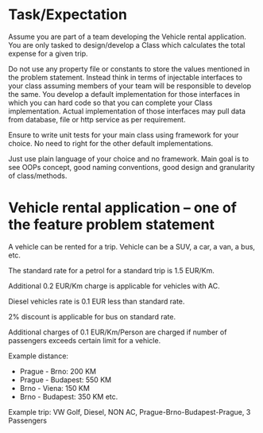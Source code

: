 # Task/Expectation

Assume you are part of a team developing the Vehicle rental application. You are only tasked to
design/develop a Class which calculates the total expense for a given trip.

Do not use any property file or constants to store the values mentioned in the problem statement.
Instead think in terms of injectable interfaces to your class assuming members of your team will be
responsible to develop the same. You develop a default implementation for those interfaces in which
you can hard code so that you can complete your Class implementation. Actual implementation of those
interfaces may pull data from database, file or http service as per requirement.

Ensure to write unit tests for your main class using framework for your choice. No need to right for the
other default implementations.

Just use plain language of your choice and no framework. Main goal is to see OOPs concept, good
naming conventions, good design and granularity of class/methods.

# Vehicle rental application – one of the feature problem statement

A vehicle can be rented for a trip. Vehicle can be a SUV, a car, a van, a bus, etc.

The standard rate for a petrol for a standard trip is 1.5 EUR/Km.

Additional 0.2 EUR/Km charge is applicable for vehicles with AC.

Diesel vehicles rate is  0.1 EUR less than standard rate.

2% discount is applicable for bus on standard rate.

Additional charges of 0.1 EUR/Km/Person are charged if number of passengers exceeds certain limit for a vehicle.

Example distance:
                        
- Prague - Brno: 200 KM
- Prague - Budapest: 550 KM
- Brno - Viena: 150 KM
- Brno - Budapest: 350 KM  etc.

Example trip: VW Golf, Diesel, NON AC, Prague-Brno-Budapest-Prague, 3 Passengers

